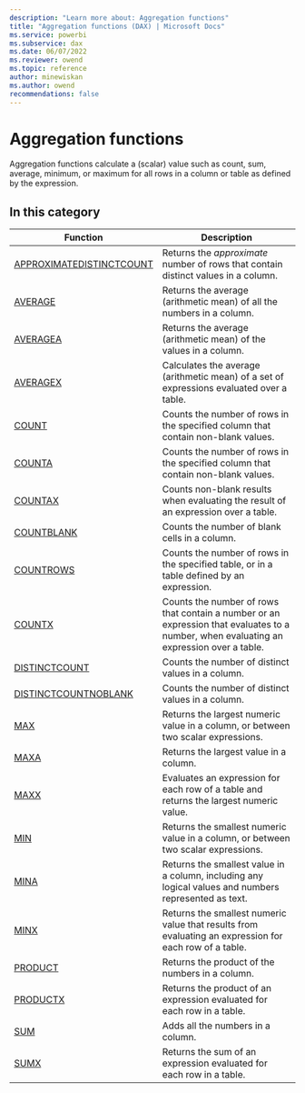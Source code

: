 ```yaml
---
description: "Learn more about: Aggregation functions"
title: "Aggregation functions (DAX) | Microsoft Docs"
ms.service: powerbi 
ms.subservice: dax 
ms.date: 06/07/2022
ms.reviewer: owend
ms.topic: reference
author: minewiskan
ms.author: owend 
recommendations: false
---
```

# Aggregation functions

Aggregation functions calculate a (scalar) value such as count, sum, average, minimum, or maximum for all rows in a column or table as defined by the expression.

## In this category

|Function  |Description  |
|---------|---------|
|[APPROXIMATEDISTINCTCOUNT](approximate-distinctcount-function-dax.md)     |   Returns the *approximate* number of rows that contain distinct values in a column.      |
|[AVERAGE](average-function-dax.md)     |   Returns the average (arithmetic mean) of all the numbers in a column.       |
|[AVERAGEA](averagea-function-dax.md)     | Returns the average (arithmetic mean) of the values in a column.         |
|[AVERAGEX](averagex-function-dax.md)    | Calculates the average (arithmetic mean) of a set of expressions evaluated over a table.          |
|[COUNT](count-function-dax.md)      |  Counts the number of rows in the specified column that contain non-blank values.       |
|[COUNTA](counta-function-dax.md)     |  Counts the number of rows in the specified column that contain non-blank values.       |
|[COUNTAX](countax-function-dax.md)     |  Counts non-blank results when evaluating the result of an expression over a table.        |
|[COUNTBLANK](countblank-function-dax.md)     |  Counts the number of blank cells in a column.        |
|[COUNTROWS](countrows-function-dax.md)      |  Counts the number of rows in the specified table, or in a table defined by an expression.        |
|[COUNTX](countx-function-dax.md)       |  Counts the number of rows that contain a number or an expression that evaluates to a number, when evaluating an expression over a table.         |
|[DISTINCTCOUNT](distinctcount-function-dax.md)     |  Counts the number of distinct values in a column.         |
|[DISTINCTCOUNTNOBLANK](distinctcountnoblank-function-dax.md)    |   Counts the number of distinct values in a column.      |
|[MAX](max-function-dax.md)    |  Returns the largest numeric value in a column, or between two scalar expressions.        |
|[MAXA](maxa-function-dax.md)     |  Returns the largest value in a column.       |
|[MAXX](maxx-function-dax.md)       |  Evaluates an expression for each row of a table and returns the largest numeric value.        |
|[MIN](min-function-dax.md)     |  Returns the smallest numeric value in a column, or between two scalar expressions.       |
|[MINA](mina-function-dax.md)      | Returns the smallest value in a column, including any logical values and numbers represented as text.          |
|[MINX](minx-function-dax.md)      |  Returns the smallest numeric value that results from evaluating an expression for each row of a table.        |
|[PRODUCT](product-function-dax.md)      | Returns the product of the numbers in a column.         |
|[PRODUCTX](productx-function-dax.md)      | Returns the product of an expression evaluated for each row in a table.         |
|[SUM](sum-function-dax.md)     |  Adds all the numbers in a column.        |
|[SUMX](sumx-function-dax.md)     |   Returns the sum of an expression evaluated for each row in a table.       |
